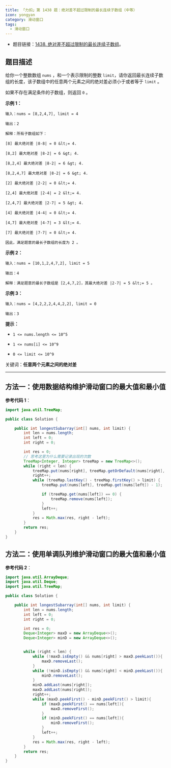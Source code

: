```yaml
---
title: 「力扣」第 1438 题：绝对差不超过限制的最长连续子数组（中等）
icon: yongyan
category: 滑动窗口
tags:
  - 滑动窗口
---
```


+ 题目链接：[1438. 绝对差不超过限制的最长连续子数组](https://leetcode-cn.com/problems/longest-continuous-subarray-with-absolute-diff-less-than-or-equal-to-limit/)。


## 题目描述

给你一个整数数组 `nums` ，和一个表示限制的整数 `limit`，请你返回最长连续子数组的长度，该子数组中的任意两个元素之间的绝对差必须小于或者等于 `limit` 。

如果不存在满足条件的子数组，则返回 `0` 。

**示例 1：**

```
输入：nums = [8,2,4,7], limit = 4

输出：2 

解释：所有子数组如下：

[8] 最大绝对差 |8-8| = 0 &lt;= 4.

[8,2] 最大绝对差 |8-2| = 6 &gt; 4. 

[8,2,4] 最大绝对差 |8-2| = 6 &gt; 4.

[8,2,4,7] 最大绝对差 |8-2| = 6 &gt; 4.

[2] 最大绝对差 |2-2| = 0 &lt;= 4.

[2,4] 最大绝对差 |2-4| = 2 &lt;= 4.

[2,4,7] 最大绝对差 |2-7| = 5 &gt; 4.

[4] 最大绝对差 |4-4| = 0 &lt;= 4.

[4,7] 最大绝对差 |4-7| = 3 &lt;= 4.

[7] 最大绝对差 |7-7| = 0 &lt;= 4. 

因此，满足题意的最长子数组的长度为 2 。
```

**示例 2：**

```
输入：nums = [10,1,2,4,7,2], limit = 5

输出：4 

解释：满足题意的最长子数组是 [2,4,7,2]，其最大绝对差 |2-7| = 5 &lt;= 5 。
```

**示例 3：**

```
输入：nums = [4,2,2,2,4,4,2,2], limit = 0

输出：3
```

**提示：**

- `1 <= nums.length <= 10^5`

- `1 <= nums[i] <= 10^9`

- `0 <= limit <= 10^9`

关键词：**任意两个元素之间的绝对差**

---

## 方法一：使用数据结构维护滑动窗口的最大值和最小值

**参考代码 1**：

```java
import java.util.TreeMap;

public class Solution {

    public int longestSubarray(int[] nums, int limit) {
        int len = nums.length;
        int left = 0;
        int right = 0;

        int res = 0;
        // 思考这里为什么需要记录出现的次数
        TreeMap<Integer, Integer> treeMap = new TreeMap<>();
        while (right < len) {
            treeMap.put(nums[right], treeMap.getOrDefault(nums[right], 0) + 1);
            right++;
            while (treeMap.lastKey() - treeMap.firstKey() > limit) {
                treeMap.put(nums[left], treeMap.get(nums[left]) - 1);

                if (treeMap.get(nums[left]) == 0) {
                    treeMap.remove(nums[left]);
                }
                left++;
            }
            res = Math.max(res, right - left);
        }
        return res;
    }
}
```

## 方法二：使用单调队列维护滑动窗口的最大值和最小值

**参考代码 2**：

```java
import java.util.ArrayDeque;
import java.util.Deque;
import java.util.TreeMap;

public class Solution {

    public int longestSubarray(int[] nums, int limit) {
        int len = nums.length;
        int left = 0;
        int right = 0;

        int res = 0;
        Deque<Integer> maxD = new ArrayDeque<>();
        Deque<Integer> minD = new ArrayDeque<>();


        while (right < len) {
            while (!maxD.isEmpty() && nums[right] > maxD.peekLast()){
                maxD.removeLast();
            }
            while (!minD.isEmpty() && nums[right] < minD.peekLast()){
                minD.removeLast();
            }
            minD.addLast(nums[right]);
            maxD.addLast(nums[right]);
            right++;
            while (maxD.peekFirst() - minD.peekFirst() > limit){
                if (maxD.peekFirst() == nums[left]){
                    maxD.removeFirst();
                }
                if (minD.peekFirst() == nums[left]){
                    minD.removeFirst();
                }
                left++;
            }
            res = Math.max(res, right - left);
        }
        return res;
    }
}
```
